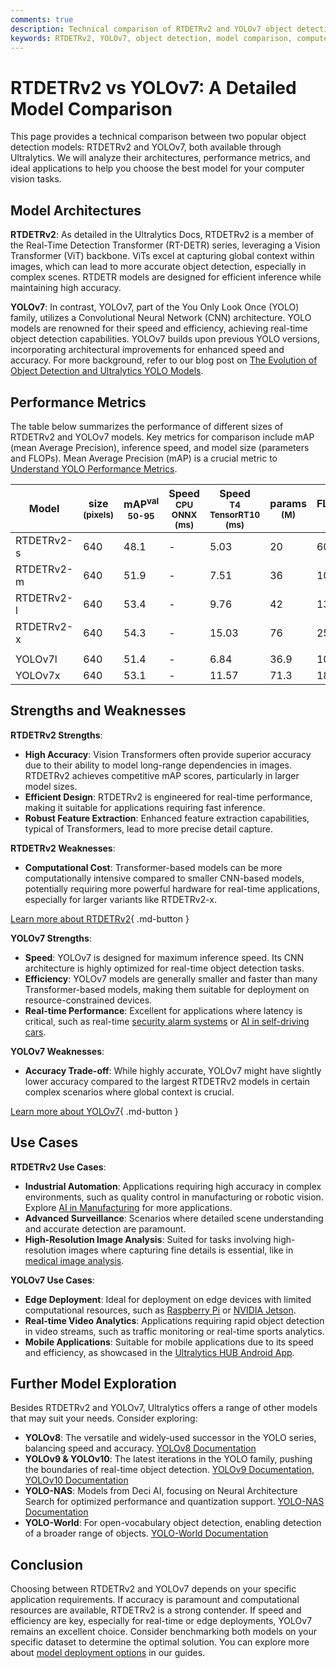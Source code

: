 ```yaml
---
comments: true
description: Technical comparison of RTDETRv2 and YOLOv7 object detection models, highlighting architecture, performance, and use cases.
keywords: RTDETRv2, YOLOv7, object detection, model comparison, computer vision, Ultralytics
---
```


# RTDETRv2 vs YOLOv7: A Detailed Model Comparison

<script async src="https://cdn.jsdelivr.net/npm/chart.js@3.9.1/dist/chart.min.js"></script>
<script defer src="../../javascript/benchmark.js"></script>

<canvas id="modelComparisonChart" width="1024" height="400" active-models='["RTDETRv2", "YOLOv7"]'></canvas>

This page provides a technical comparison between two popular object detection models: RTDETRv2 and YOLOv7, both available through Ultralytics. We will analyze their architectures, performance metrics, and ideal applications to help you choose the best model for your computer vision tasks.

## Model Architectures

**RTDETRv2**: As detailed in the Ultralytics Docs, RTDETRv2 is a member of the Real-Time Detection Transformer (RT-DETR) series, leveraging a Vision Transformer (ViT) backbone. ViTs excel at capturing global context within images, which can lead to more accurate object detection, especially in complex scenes. RTDETR models are designed for efficient inference while maintaining high accuracy.

**YOLOv7**: In contrast, YOLOv7, part of the You Only Look Once (YOLO) family, utilizes a Convolutional Neural Network (CNN) architecture. YOLO models are renowned for their speed and efficiency, achieving real-time object detection capabilities. YOLOv7 builds upon previous YOLO versions, incorporating architectural improvements for enhanced speed and accuracy. For more background, refer to our blog post on [The Evolution of Object Detection and Ultralytics YOLO Models](https://www.ultralytics.com/blog/the-evolution-of-object-detection-and-ultralytics-yolo-models).

## Performance Metrics

The table below summarizes the performance of different sizes of RTDETRv2 and YOLOv7 models. Key metrics for comparison include mAP (mean Average Precision), inference speed, and model size (parameters and FLOPs). Mean Average Precision (mAP) is a crucial metric to [Understand YOLO Performance Metrics](https://docs.ultralytics.com/guides/yolo-performance-metrics/).

| Model      | size<br><sup>(pixels) | mAP<sup>val<br>50-95 | Speed<br><sup>CPU ONNX<br>(ms) | Speed<br><sup>T4 TensorRT10<br>(ms) | params<br><sup>(M) | FLOPs<br><sup>(B) |
| ---------- | --------------------- | -------------------- | ------------------------------ | ----------------------------------- | ------------------ | ----------------- |
| RTDETRv2-s | 640                   | 48.1                 | -                              | 5.03                                | 20                 | 60                |
| RTDETRv2-m | 640                   | 51.9                 | -                              | 7.51                                | 36                 | 100               |
| RTDETRv2-l | 640                   | 53.4                 | -                              | 9.76                                | 42                 | 136               |
| RTDETRv2-x | 640                   | 54.3                 | -                              | 15.03                               | 76                 | 259               |
|            |                       |                      |                                |                                     |                    |                   |
| YOLOv7l    | 640                   | 51.4                 | -                              | 6.84                                | 36.9               | 104.7             |
| YOLOv7x    | 640                   | 53.1                 | -                              | 11.57                               | 71.3               | 189.9             |

## Strengths and Weaknesses

**RTDETRv2 Strengths**:

- **High Accuracy**: Vision Transformers often provide superior accuracy due to their ability to model long-range dependencies in images. RTDETRv2 achieves competitive mAP scores, particularly in larger model sizes.
- **Efficient Design**: RTDETRv2 is engineered for real-time performance, making it suitable for applications requiring fast inference.
- **Robust Feature Extraction**: Enhanced feature extraction capabilities, typical of Transformers, lead to more precise detail capture.

**RTDETRv2 Weaknesses**:

- **Computational Cost**: Transformer-based models can be more computationally intensive compared to smaller CNN-based models, potentially requiring more powerful hardware for real-time applications, especially for larger variants like RTDETRv2-x.

[Learn more about RTDETRv2](https://docs.ultralytics.com/models/rtdetr/){ .md-button }

**YOLOv7 Strengths**:

- **Speed**: YOLOv7 is designed for maximum inference speed. Its CNN architecture is highly optimized for real-time object detection tasks.
- **Efficiency**: YOLOv7 models are generally smaller and faster than many Transformer-based models, making them suitable for deployment on resource-constrained devices.
- **Real-time Performance**: Excellent for applications where latency is critical, such as real-time [security alarm systems](https://docs.ultralytics.com/guides/security-alarm-system/) or [AI in self-driving cars](https://www.ultralytics.com/solutions/ai-in-self-driving).

**YOLOv7 Weaknesses**:

- **Accuracy Trade-off**: While highly accurate, YOLOv7 might have slightly lower accuracy compared to the largest RTDETRv2 models in certain complex scenarios where global context is crucial.

[Learn more about YOLOv7](https://docs.ultralytics.com/models/yolov7/){ .md-button }

## Use Cases

**RTDETRv2 Use Cases**:

- **Industrial Automation**: Applications requiring high accuracy in complex environments, such as quality control in manufacturing or robotic vision. Explore [AI in Manufacturing](https://www.ultralytics.com/solutions/ai-in-manufacturing) for more applications.
- **Advanced Surveillance**: Scenarios where detailed scene understanding and accurate detection are paramount.
- **High-Resolution Image Analysis**: Suited for tasks involving high-resolution images where capturing fine details is essential, like in [medical image analysis](https://www.ultralytics.com/glossary/medical-image-analysis).

**YOLOv7 Use Cases**:

- **Edge Deployment**: Ideal for deployment on edge devices with limited computational resources, such as [Raspberry Pi](https://docs.ultralytics.com/guides/raspberry-pi/) or [NVIDIA Jetson](https://docs.ultralytics.com/guides/nvidia-jetson/).
- **Real-time Video Analytics**: Applications requiring rapid object detection in video streams, such as traffic monitoring or real-time sports analytics.
- **Mobile Applications**: Suitable for mobile applications due to its speed and efficiency, as showcased in the [Ultralytics HUB Android App](https://docs.ultralytics.com/hub/app/android/).

## Further Model Exploration

Besides RTDETRv2 and YOLOv7, Ultralytics offers a range of other models that may suit your needs. Consider exploring:

- **YOLOv8**: The versatile and widely-used successor in the YOLO series, balancing speed and accuracy. [YOLOv8 Documentation](https://docs.ultralytics.com/models/yolov8/)
- **YOLOv9 & YOLOv10**: The latest iterations in the YOLO family, pushing the boundaries of real-time object detection. [YOLOv9 Documentation](https://docs.ultralytics.com/models/yolov9/), [YOLOv10 Documentation](https://docs.ultralytics.com/models/yolov10/)
- **YOLO-NAS**: Models from Deci AI, focusing on Neural Architecture Search for optimized performance and quantization support. [YOLO-NAS Documentation](https://docs.ultralytics.com/models/yolo-nas/)
- **YOLO-World**: For open-vocabulary object detection, enabling detection of a broader range of objects. [YOLO-World Documentation](https://docs.ultralytics.com/models/yolo-world/)

## Conclusion

Choosing between RTDETRv2 and YOLOv7 depends on your specific application requirements. If accuracy is paramount and computational resources are available, RTDETRv2 is a strong contender. If speed and efficiency are key, especially for real-time or edge deployments, YOLOv7 remains an excellent choice. Consider benchmarking both models on your specific dataset to determine the optimal solution. You can explore more about [model deployment options](https://docs.ultralytics.com/guides/model-deployment-options/) in our guides.
